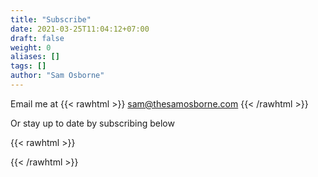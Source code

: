 ```yaml
---
title: "Subscribe"
date: 2021-03-25T11:04:12+07:00
draft: false
weight: 0
aliases: []
tags: []
author: "Sam Osborne"
---
```


Email me at {{< rawhtml >}} <a href="mailto:sam@thesamosborne.com">sam@thesamosborne.com</a> {{< /rawhtml >}}  

Or stay up to date by subscribing below

{{< rawhtml >}} <div class="sender-form-field" data-sender-form-id="46fd1ad2f8af0ae2jXS"></div> {{< /rawhtml >}}